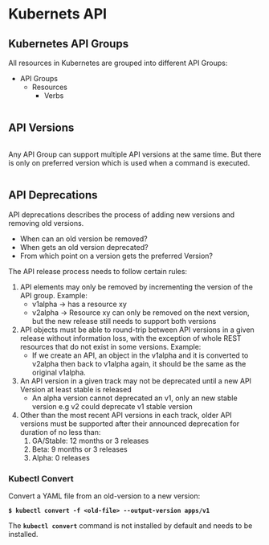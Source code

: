 # Kubernets API

## Kubernetes API Groups

All resources in Kubernetes are grouped into different API Groups:

* API Groups
  * Resources
    * Verbs

<figure><img src="../../../../../.gitbook/assets/IMG_6162.JPG" alt=""><figcaption></figcaption></figure>

## API Versions

<figure><img src="../../../../../.gitbook/assets/IMG_6163.jpg" alt=""><figcaption></figcaption></figure>

Any API Group can support multiple API versions at the same time. But there is only on preferred version which is used when a command is executed.

<figure><img src="../../../../../.gitbook/assets/IMG_6164.JPG" alt=""><figcaption></figcaption></figure>

## API Deprecations

API deprecations describes the process of adding new versions and removing old versions.

* When can an old version be removed?
* When gets an old version deprecated?
* From which point on a version gets the preferred Version?

The API release process needs to follow certain rules:

1. API elements may only be removed by incrementing the version of the API group. Example:
   * v1alpha -> has a resource xy
   * v2alpha -> Resource xy can only be removed on the next version, but the new release still needs to support both versions
2. API objects must be able to round-trip between API versions in a given release without information loss, with the exception of whole REST resources that do not exist in some versions. Example:
   * If we create an API, an object in the v1alpha and it is converted to v2alpha then back to v1alpha again, it should be the same as the original v1alpha.
3. An API version in a given track may not be deprecated until a new API Version at least stable is released
   * An alpha version cannot deprecated an v1, only an new stable version e.g v2 could deprecate v1 stable version
4. Other than the most recent API versions in each track, older API versions must be supported after their announced deprecation for duration of no less than:
   1. GA/Stable: 12 months or 3 releases
   2. Beta: 9 months or 3 releases
   3. Alpha: 0 releases

### Kubectl Convert

Convert a YAML file from an old-version to a new version:

**`$ kubectl convert -f <old-file> --output-version apps/v1`**

The **`kubectl convert`** command is not installed by default and needs to be installed.
